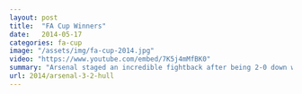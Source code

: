 ```yaml
---
layout: post
title:  "FA Cup Winners"
date:   2014-05-17
categories: fa-cup
image: "/assets/img/fa-cup-2014.jpg"
video: "https://www.youtube.com/embed/7K5j4mMfBK0"
summary: "Arsenal staged an incredible fightback after being 2-0 down within 10 minutes against Hull. Santi Cazorla's wonderful freekick put Arsenal back in contention before Koscielny equalised shortly before full time. Aaron Ramsey scored the winner in extra time."
url: 2014/arsenal-3-2-hull
---
```

